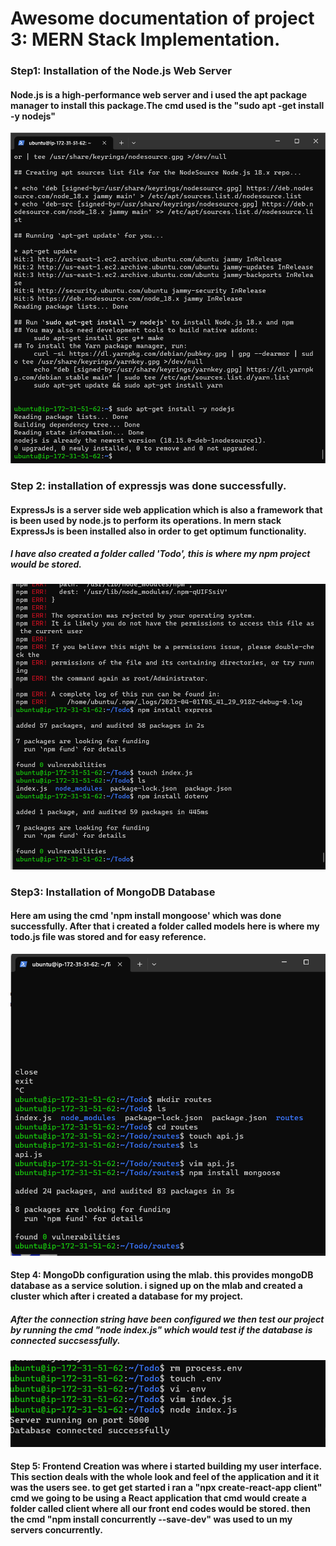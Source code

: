 # Awesome documentation of project 3: MERN Stack Implementation.

### Step1: Installation of the Node.js Web Server 
#### Node.js is a high-performance web server and i used the apt package manager to install this package.The cmd used is the "sudo apt -get install -y nodejs"

 ![installation of nodejs](./Images/NodeJs_installed_successfully.png "successful installation of nodejs")

### Step 2: installation of expressjs was done successfully.

#### ExpressJs is a server side web application which is also a framework that is been used by node.js to perform its operations. In mern stack ExpressJs is been installed also in order to get optimum functionality.

##### I have also created a folder called 'Todo', this is where my npm project would be stored.

 ![ExpressJs installed successfully.](./Images/installed_expreess%26dotenv_into_Todo.png "")


### Step3: Installation of MongoDB Database

#### Here am using the cmd 'npm install mongoose' which was done successfully. After that i created a folder called models here is where my todo.js file was stored and for easy reference.

 ![installation of mongoDB](./Images/mongodb_installed_successfully.png "mongoDB installed & model folder created")

 #### Step 4: MongoDb configuration using the mlab. this provides mongoDB database as a service solution. i signed up on the mlab and created a cluster which after i created a database for my project.
##### After the connection string have been configured we then test our project by running the cmd "node index.js" which would test if the database is connected succsessfully.
 ![database connected successfully](./Images/Database_connected_succesfully.png "Database running ")


#### Step 5: Frontend Creation was where i started building my user interface. This section deals with the whole look and feel of the application and it it was the users see.  to get get started i ran a "npx create-react-app client" cmd we going to be using a React application that cmd would create a folder called client where all our front end codes would be stored. then the cmd "npm install concurrently --save-dev" was used to un my servers concurrently. 


